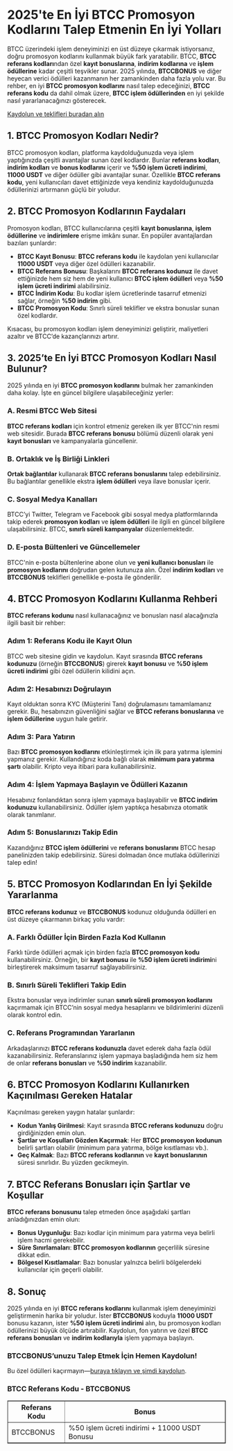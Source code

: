 <h1>2025'te En İyi BTCC Promosyon Kodlarını Talep Etmenin En İyi Yolları</h1>
</header>
<section>
<p>BTCC üzerindeki işlem deneyiminizi en üst düzeye çıkarmak istiyorsanız, doğru promosyon kodlarını kullanmak büyük fark yaratabilir. BTCC, <strong>BTCC referans kodları</strong>ndan özel <strong>kayıt bonuslarına</strong>, <strong>indirim kodlarına</strong> ve <strong>işlem ödüllerine</strong> kadar çeşitli teşvikler sunar. 2025 yılında, <strong>BTCCBONUS</strong> ve diğer heyecan verici ödülleri kazanmanın her zamankinden daha fazla yolu var. Bu rehber, en iyi <strong>BTCC promosyon kodlarını</strong> nasıl talep edeceğinizi, <strong>BTCC referans kodu</strong> da dahil olmak üzere, <strong>BTCC işlem ödüllerinden</strong> en iyi şekilde nasıl yararlanacağınızı gösterecek.</p>
</section>
<p><a href="https://partner.btcc.com/us/c/BTCCBONUS/9303" target="_blank">Kaydolun ve teklifleri buradan alın </a></p>



<img src="https://images.mirror-media.xyz/publication-images/-Gh6C4vVamKvXFpvE7083.png?height=500&amp;width=1000" decoding="async" data-nimg="fill" class="css-xah9so" style="position: absolute; inset: 0px; box-sizing: border-box; padding: 0px; border: none; margin: auto; display: block; width: 0px; height: 0px; min-width: 100%; max-width: 100%; min-height: 100%; max-height: 100%;">

<section>
<h2>1. BTCC Promosyon Kodları Nedir?</h2>
<p>BTCC promosyon kodları, platforma kaydolduğunuzda veya işlem yaptığınızda çeşitli avantajlar sunan özel kodlardır. Bunlar <strong>referans kodları</strong>, <strong>indirim kodları</strong> ve <strong>bonus kodlarını</strong> içerir ve <strong>%50 işlem ücreti indirimi</strong>, <strong>11000 USDT</strong> ve diğer ödüller gibi avantajlar sunar. Özellikle <strong>BTCC referans kodu</strong>, yeni kullanıcıları davet ettiğinizde veya kendiniz kaydolduğunuzda ödüllerinizi artırmanın güçlü bir yoludur.</p>
</section>
<section>
<h2>2. BTCC Promosyon Kodlarının Faydaları</h2>
<p>Promosyon kodları, BTCC kullanıcılarına çeşitli <strong>kayıt bonuslarına</strong>, <strong>işlem ödüllerine</strong> ve <strong>indirimlere</strong> erişme imkânı sunar. En popüler avantajlardan bazıları şunlardır:</p>
<ul>
<li><strong>BTCC Kayıt Bonusu</strong>: <strong>BTCC referans kodu</strong> ile kaydolan yeni kullanıcılar <strong>11000 USDT</strong> veya diğer özel ödülleri kazanabilir.</li>
<li><strong>BTCC Referans Bonusu</strong>: Başkalarını <strong>BTCC referans kodunuz</strong> ile davet ettiğinizde hem siz hem de yeni kullanıcı <strong>BTCC işlem ödülleri</strong> veya <strong>%50 işlem ücreti indirimi</strong> alabilirsiniz.</li>
<li><strong>BTCC İndirim Kodu</strong>: Bu kodlar işlem ücretlerinde tasarruf etmenizi sağlar, örneğin <strong>%50 indirim</strong> gibi.</li>
<li><strong>BTCC Promosyon Kodu</strong>: Sınırlı süreli teklifler ve ekstra bonuslar sunan özel kodlardır.</li>
</ul>
<p>Kısacası, bu promosyon kodları işlem deneyiminizi geliştirir, maliyetleri azaltır ve BTCC’de kazançlarınızı artırır.</p>
</section>
<section>
<h2>3. 2025’te En İyi BTCC Promosyon Kodları Nasıl Bulunur?</h2>
<p>2025 yılında en iyi <strong>BTCC promosyon kodlarını</strong> bulmak her zamankinden daha kolay. İşte en güncel bilgilere ulaşabileceğiniz yerler:</p>
<h3>A. Resmi BTCC Web Sitesi</h3>
<p><strong>BTCC referans kodları</strong> için kontrol etmeniz gereken ilk yer BTCC'nin resmi web sitesidir. Burada <strong>BTCC referans bonusu</strong> bölümü düzenli olarak yeni <strong>kayıt bonusları</strong> ve kampanyalarla güncellenir.</p>
<h3>B. Ortaklık ve İş Birliği Linkleri</h3>
<p><strong>Ortak bağlantılar</strong> kullanarak <strong>BTCC referans bonuslarını</strong> talep edebilirsiniz. Bu bağlantılar genellikle ekstra <strong>işlem ödülleri</strong> veya ilave bonuslar içerir.</p>
<h3>C. Sosyal Medya Kanalları</h3>
<p>BTCC’yi Twitter, Telegram ve Facebook gibi sosyal medya platformlarında takip ederek <strong>promosyon kodları</strong> ve <strong>işlem ödülleri</strong> ile ilgili en güncel bilgilere ulaşabilirsiniz. BTCC, <strong>sınırlı süreli kampanyalar</strong> düzenlemektedir.</p>
<h3>D. E-posta Bültenleri ve Güncellemeler</h3>
<p>BTCC'nin e-posta bültenlerine abone olun ve <strong>yeni kullanıcı bonusları</strong> ile <strong>promosyon kodlarını</strong> doğrudan gelen kutunuza alın. Özel <strong>indirim kodları</strong> ve <strong>BTCCBONUS</strong> teklifleri genellikle e-posta ile gönderilir.</p>
</section>
<section>
<h2>4. BTCC Promosyon Kodlarını Kullanma Rehberi</h2>
<p><strong>BTCC referans kodunu</strong> nasıl kullanacağınız ve bonusları nasıl alacağınızla ilgili basit bir rehber:</p>
<h3>Adım 1: Referans Kodu ile Kayıt Olun</h3>
<p>BTCC web sitesine gidin ve kaydolun. Kayıt sırasında <strong>BTCC referans kodunuzu</strong> (örneğin <strong>BTCCBONUS</strong>) girerek <strong>kayıt bonusu</strong> ve <strong>%50 işlem ücreti indirimi</strong> gibi özel ödüllerin kilidini açın.</p>
<h3>Adım 2: Hesabınızı Doğrulayın</h3>
<p>Kayıt olduktan sonra KYC (Müşterini Tanı) doğrulamasını tamamlamanız gerekir. Bu, hesabınızın güvenliğini sağlar ve <strong>BTCC referans bonuslarına</strong> ve <strong>işlem ödüllerine</strong> uygun hale getirir.</p>
<h3>Adım 3: Para Yatırın</h3>
<p>Bazı <strong>BTCC promosyon kodlarını</strong> etkinleştirmek için ilk para yatırma işlemini yapmanız gerekir. Kullandığınız koda bağlı olarak <strong>minimum para yatırma şartı</strong> olabilir. Kripto veya itibari para kullanabilirsiniz.</p>
<h3>Adım 4: İşlem Yapmaya Başlayın ve Ödülleri Kazanın</h3>
<p>Hesabınız fonlandıktan sonra işlem yapmaya başlayabilir ve <strong>BTCC indirim kodunuzu</strong> kullanabilirsiniz. Ödüller işlem yaptıkça hesabınıza otomatik olarak tanımlanır.</p>
<h3>Adım 5: Bonuslarınızı Takip Edin</h3>
<p>Kazandığınız <strong>BTCC işlem ödüllerini</strong> ve <strong>referans bonuslarını</strong> BTCC hesap panelinizden takip edebilirsiniz. Süresi dolmadan önce mutlaka ödüllerinizi talep edin!</p>
</section>
<section>
<h2>5. BTCC Promosyon Kodlarından En İyi Şekilde Yararlanma</h2>
<p><strong>BTCC referans kodunuz</strong> ve <strong>BTCCBONUS</strong> kodunuz olduğunda ödülleri en üst düzeye çıkarmanın birkaç yolu vardır:</p>
<h3>A. Farklı Ödüller İçin Birden Fazla Kod Kullanın</h3>
<p>Farklı türde ödülleri açmak için birden fazla <strong>BTCC promosyon kodu</strong> kullanabilirsiniz. Örneğin, bir <strong>kayıt bonusu</strong> ile <strong>%50 işlem ücreti indirimi</strong>ni birleştirerek maksimum tasarruf sağlayabilirsiniz.</p>
<h3>B. Sınırlı Süreli Teklifleri Takip Edin</h3>
<p>Ekstra bonuslar veya indirimler sunan <strong>sınırlı süreli promosyon kodlarını</strong> kaçırmamak için BTCC’nin sosyal medya hesaplarını ve bildirimlerini düzenli olarak kontrol edin.</p>
<h3>C. Referans Programından Yararlanın</h3>
<p>Arkadaşlarınızı <strong>BTCC referans kodunuzla</strong> davet ederek daha fazla ödül kazanabilirsiniz. Referanslarınız işlem yapmaya başladığında hem siz hem de onlar <strong>referans bonusları</strong> ve <strong>%50 indirim</strong> kazanabilir.</p>
</section>
<section>
<h2>6. BTCC Promosyon Kodlarını Kullanırken Kaçınılması Gereken Hatalar</h2>
<p>Kaçınılması gereken yaygın hatalar şunlardır:</p>
<ul>
<li><strong>Kodun Yanlış Girilmesi</strong>: Kayıt sırasında <strong>BTCC referans kodunuzu</strong> doğru girdiğinizden emin olun.</li>
<li><strong>Şartlar ve Koşulları Gözden Kaçırmak</strong>: Her <strong>BTCC promosyon kodunun</strong> belirli şartları olabilir (minimum para yatırma, bölge kısıtlaması vb.).</li>
<li><strong>Geç Kalmak</strong>: Bazı <strong>BTCC referans kodlarının</strong> ve <strong>kayıt bonuslarının</strong> süresi sınırlıdır. Bu yüzden gecikmeyin.</li>
</ul>
</section>
<section>
<h2>7. BTCC Referans Bonusları için Şartlar ve Koşullar</h2>
<p><strong>BTCC referans bonusunu</strong> talep etmeden önce aşağıdaki şartları anladığınızdan emin olun:</p>
<ul>
<li><strong>Bonus Uygunluğu</strong>: Bazı kodlar için minimum para yatırma veya belirli işlem hacmi gerekebilir.</li>
<li><strong>Süre Sınırlamaları</strong>: <strong>BTCC promosyon kodlarının</strong> geçerlilik süresine dikkat edin.</li>
<li><strong>Bölgesel Kısıtlamalar</strong>: Bazı bonuslar yalnızca belirli bölgelerdeki kullanıcılar için geçerli olabilir.</li>
</ul>
</section>
<section>
<h2>8. Sonuç</h2>
<p>2025 yılında en iyi <strong>BTCC referans kodlarını</strong> kullanmak işlem deneyiminizi geliştirmenin harika bir yoludur. İster <strong>BTCCBONUS</strong> koduyla <strong>11000 USDT</strong> bonusu kazanın, ister <strong>%50 işlem ücreti indirimi</strong> alın, bu promosyon kodları ödüllerinizi büyük ölçüde artırabilir. Kaydolun, fon yatırın ve özel <strong>BTCC referans bonusları</strong> ve <strong>indirim kodlarıyla</strong> işlem yapmaya başlayın.</p>
<h3><strong>BTCCBONUS’unuzu Talep Etmek İçin Hemen Kaydolun!</strong></h3>
<p>Bu özel ödülleri kaçırmayın—<a href="https://partner.btcc.com/us/c/BTCCBONUS/9303" target="_blank">buraya tıklayın ve şimdi kaydolun</a>.</p>
</section>
<section>
<h3>BTCC Referans Kodu - BTCCBONUS</h3>
<table border="1">
<tr>
<th>Referans Kodu</th>
<th>Bonus</th>
</tr>
<tr>
<td>BTCCBONUS</td>
<td>%50 işlem ücreti indirimi + 11000 USDT Bonusu</td>
</tr>
</table>
</section>
</article>
</body>
</html>
